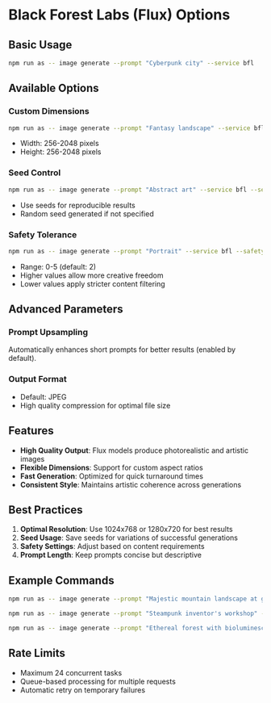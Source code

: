# Black Forest Labs (Flux) Options

## Basic Usage

```bash
npm run as -- image generate --prompt "Cyberpunk city" --service bfl
```

## Available Options

### Custom Dimensions
```bash
npm run as -- image generate --prompt "Fantasy landscape" --service bfl --width 1440 --height 1024
```
- Width: 256-2048 pixels
- Height: 256-2048 pixels

### Seed Control
```bash
npm run as -- image generate --prompt "Abstract art" --service bfl --seed 12345
```
- Use seeds for reproducible results
- Random seed generated if not specified

### Safety Tolerance
```bash
npm run as -- image generate --prompt "Portrait" --service bfl --safety 4
```
- Range: 0-5 (default: 2)
- Higher values allow more creative freedom
- Lower values apply stricter content filtering

## Advanced Parameters

### Prompt Upsampling
Automatically enhances short prompts for better results (enabled by default).

### Output Format
- Default: JPEG
- High quality compression for optimal file size

## Features

- **High Quality Output**: Flux models produce photorealistic and artistic images
- **Flexible Dimensions**: Support for custom aspect ratios
- **Fast Generation**: Optimized for quick turnaround times
- **Consistent Style**: Maintains artistic coherence across generations

## Best Practices

1. **Optimal Resolution**: Use 1024x768 or 1280x720 for best results
2. **Seed Usage**: Save seeds for variations of successful generations
3. **Safety Settings**: Adjust based on content requirements
4. **Prompt Length**: Keep prompts concise but descriptive

## Example Commands

```bash
npm run as -- image generate --prompt "Majestic mountain landscape at golden hour" --service bfl --width 1920 --height 1080

npm run as -- image generate --prompt "Steampunk inventor's workshop" --service bfl --seed 42 --safety 3

npm run as -- image generate --prompt "Ethereal forest with bioluminescent plants" --service bfl --width 1024 --height 1536
```

## Rate Limits

- Maximum 24 concurrent tasks
- Queue-based processing for multiple requests
- Automatic retry on temporary failures